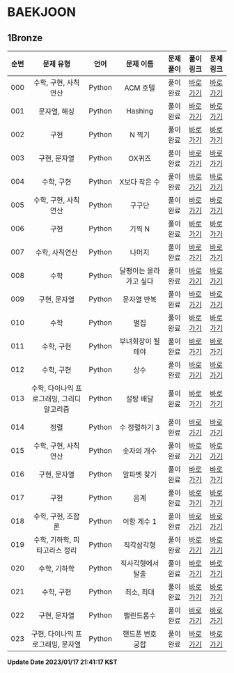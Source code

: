# BAEKJOON

## 1Bronze

| 순번 | 문제 유형 | 언어 | 문제 이름 | 문제 풀이 | 풀이 링크 | 문제 링크 |
| :--: |:--: |:--: |:--: |:--: |:--: |:--: |
|000|수학, 구현, 사칙연산|Python|ACM 호텔|풀이완료|[바로가기](https://github.com/westreed/ProgrammersAlgorithm/blob/main/BAEKJOON/1Bronze/ACM%20%ED%98%B8%ED%85%94.py)|[바로가기](https://www.acmicpc.net/problem/10250)|
|001|문자열, 해싱|Python|Hashing|풀이완료|[바로가기](https://github.com/westreed/ProgrammersAlgorithm/blob/main/BAEKJOON/1Bronze/Hashing.py)|[바로가기](https://www.acmicpc.net/problem/15829)|
|002|구현|Python|N 찍기|풀이완료|[바로가기](https://github.com/westreed/ProgrammersAlgorithm/blob/main/BAEKJOON/1Bronze/N%20%EC%B0%8D%EA%B8%B0.py)|[바로가기](https://www.acmicpc.net/problem/2741)|
|003|구현, 문자열|Python|OX퀴즈|풀이완료|[바로가기](https://github.com/westreed/ProgrammersAlgorithm/blob/main/BAEKJOON/1Bronze/OX%ED%80%B4%EC%A6%88.py)|[바로가기](https://www.acmicpc.net/problem/8958)|
|004|수학, 구현|Python|X보다 작은 수|풀이완료|[바로가기](https://github.com/westreed/ProgrammersAlgorithm/blob/main/BAEKJOON/1Bronze/X%EB%B3%B4%EB%8B%A4%20%EC%9E%91%EC%9D%80%20%EC%88%98.py)|[바로가기](https://www.acmicpc.net/problem/10871)|
|005|수학, 구현, 사칙연산|Python|구구단|풀이완료|[바로가기](https://github.com/westreed/ProgrammersAlgorithm/blob/main/BAEKJOON/1Bronze/%EA%B5%AC%EA%B5%AC%EB%8B%A8.py)|[바로가기](https://www.acmicpc.net/problem/2739)|
|006|구현|Python|기찍 N|풀이완료|[바로가기](https://github.com/westreed/ProgrammersAlgorithm/blob/main/BAEKJOON/1Bronze/%EA%B8%B0%EC%B0%8D%20N.py)|[바로가기](https://www.acmicpc.net/problem/2742)|
|007|수학, 사칙연산|Python|나머지|풀이완료|[바로가기](https://github.com/westreed/ProgrammersAlgorithm/blob/main/BAEKJOON/1Bronze/%EB%82%98%EB%A8%B8%EC%A7%80.py)|[바로가기](https://www.acmicpc.net/problem/3052)|
|008|수학|Python|달팽이는 올라가고 싶다|풀이완료|[바로가기](https://github.com/westreed/ProgrammersAlgorithm/blob/main/BAEKJOON/1Bronze/%EB%8B%AC%ED%8C%BD%EC%9D%B4%EB%8A%94%20%EC%98%AC%EB%9D%BC%EA%B0%80%EA%B3%A0%20%EC%8B%B6%EB%8B%A4.py)|[바로가기](https://www.acmicpc.net/problem/2869)|
|009|구현, 문자열|Python|문자열 반복|풀이완료|[바로가기](https://github.com/westreed/ProgrammersAlgorithm/blob/main/BAEKJOON/1Bronze/%EB%AC%B8%EC%9E%90%EC%97%B4%20%EB%B0%98%EB%B3%B5.py)|[바로가기](https://www.acmicpc.net/problem/2675)|
|010|수학|Python|벌집|풀이완료|[바로가기](https://github.com/westreed/ProgrammersAlgorithm/blob/main/BAEKJOON/1Bronze/%EB%B2%8C%EC%A7%91.py)|[바로가기](https://www.acmicpc.net/problem/2292)|
|011|수학, 구현|Python|부녀회장이 될테야|풀이완료|[바로가기](https://github.com/westreed/ProgrammersAlgorithm/blob/main/BAEKJOON/1Bronze/%EB%B6%80%EB%85%80%ED%9A%8C%EC%9E%A5%EC%9D%B4%20%EB%90%A0%ED%85%8C%EC%95%BC.py)|[바로가기](https://www.acmicpc.net/problem/2775)|
|012|수학, 구현|Python|상수|풀이완료|[바로가기](https://github.com/westreed/ProgrammersAlgorithm/blob/main/BAEKJOON/1Bronze/%EC%83%81%EC%88%98.py)|[바로가기](https://www.acmicpc.net/problem/2908)|
|013|수학, 다이나믹 프로그래밍, 그리디 알고리즘|Python|설탕 배달|풀이완료|[바로가기](https://github.com/westreed/ProgrammersAlgorithm/blob/main/BAEKJOON/1Bronze/%EC%84%A4%ED%83%95%20%EB%B0%B0%EB%8B%AC.py)|[바로가기](https://www.acmicpc.net/problem/2839)|
|014|정렬|Python|수 정렬하기 3|풀이완료|[바로가기](https://github.com/westreed/ProgrammersAlgorithm/blob/main/BAEKJOON/1Bronze/%EC%88%98%20%EC%A0%95%EB%A0%AC%ED%95%98%EA%B8%B0%203.py)|[바로가기](https://www.acmicpc.net/problem/10989)|
|015|수학, 구현, 사칙연산|Python|숫자의 개수|풀이완료|[바로가기](https://github.com/westreed/ProgrammersAlgorithm/blob/main/BAEKJOON/1Bronze/%EC%88%AB%EC%9E%90%EC%9D%98%20%EA%B0%9C%EC%88%98.py)|[바로가기](https://www.acmicpc.net/problem/2577)|
|016|구현, 문자열|Python|알파벳 찾기|풀이완료|[바로가기](https://github.com/westreed/ProgrammersAlgorithm/blob/main/BAEKJOON/1Bronze/%EC%95%8C%ED%8C%8C%EB%B2%B3%20%EC%B0%BE%EA%B8%B0.py)|[바로가기](https://www.acmicpc.net/problem/10809)|
|017|구현|Python|음계|풀이완료|[바로가기](https://github.com/westreed/ProgrammersAlgorithm/blob/main/BAEKJOON/1Bronze/%EC%9D%8C%EA%B3%84.py)|[바로가기](https://www.acmicpc.net/problem/2920)|
|018|수학, 구현, 조합론|Python|이항 계수 1|풀이완료|[바로가기](https://github.com/westreed/ProgrammersAlgorithm/blob/main/BAEKJOON/1Bronze/%EC%9D%B4%ED%95%AD%20%EA%B3%84%EC%88%98%201.py)|[바로가기](https://www.acmicpc.net/problem/11050)|
|019|수학, 기하학, 피타고라스 정리|Python|직각삼각형|풀이완료|[바로가기](https://github.com/westreed/ProgrammersAlgorithm/blob/main/BAEKJOON/1Bronze/%EC%A7%81%EA%B0%81%EC%82%BC%EA%B0%81%ED%98%95.py)|[바로가기](https://www.acmicpc.net/problem/4153)|
|020|수학, 기하학|Python|직사각형에서 탈출|풀이완료|[바로가기](https://github.com/westreed/ProgrammersAlgorithm/blob/main/BAEKJOON/1Bronze/%EC%A7%81%EC%82%AC%EA%B0%81%ED%98%95%EC%97%90%EC%84%9C%20%ED%83%88%EC%B6%9C.py)|[바로가기](https://www.acmicpc.net/problem/1085)|
|021|수학, 구현|Python|최소, 최대|풀이완료|[바로가기](https://github.com/westreed/ProgrammersAlgorithm/blob/main/BAEKJOON/1Bronze/%EC%B5%9C%EC%86%8C%2C%20%EC%B5%9C%EB%8C%80.py)|[바로가기](https://www.acmicpc.net/problem/10818)|
|022|구현, 문자열|Python|팰린드롬수|풀이완료|[바로가기](https://github.com/westreed/ProgrammersAlgorithm/blob/main/BAEKJOON/1Bronze/%ED%8C%B0%EB%A6%B0%EB%93%9C%EB%A1%AC%EC%88%98.py)|[바로가기](https://www.acmicpc.net/problem/1259)|
|023|구현, 다이나믹 프로그래밍, 문자열|Python|핸드폰 번호 궁합|풀이완료|[바로가기](https://github.com/westreed/ProgrammersAlgorithm/blob/main/BAEKJOON/1Bronze/%ED%95%B8%EB%93%9C%ED%8F%B0%20%EB%B2%88%ED%98%B8%20%EA%B6%81%ED%95%A9.py)|[바로가기](https://www.acmicpc.net/problem/17202)|


**Update Date 2023/01/17 21:41:17 KST**